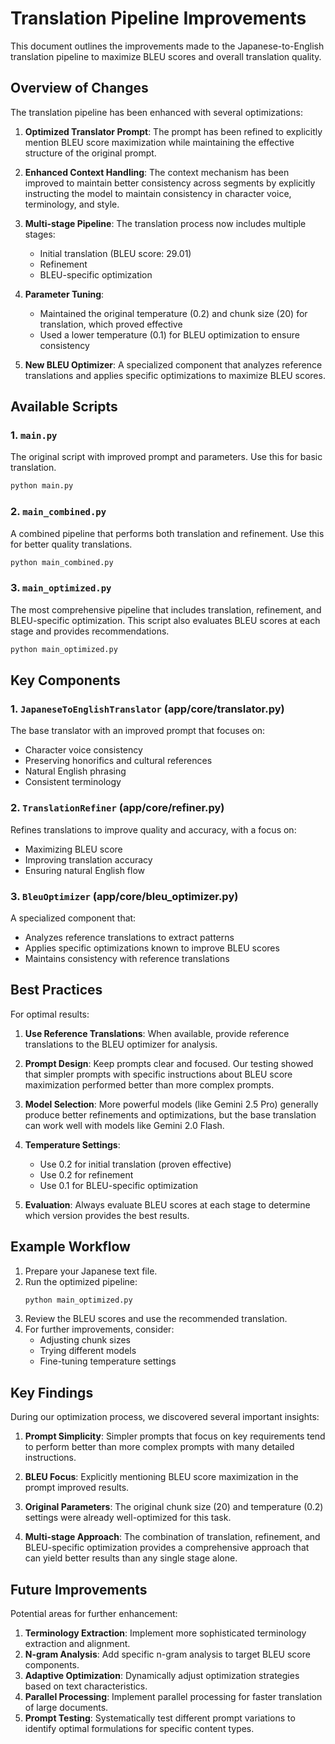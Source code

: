 # Translation Pipeline Improvements

This document outlines the improvements made to the Japanese-to-English translation pipeline to maximize BLEU scores and overall translation quality.

## Overview of Changes

The translation pipeline has been enhanced with several optimizations:

1. **Optimized Translator Prompt**: The prompt has been refined to explicitly mention BLEU score maximization while maintaining the effective structure of the original prompt.

2. **Enhanced Context Handling**: The context mechanism has been improved to maintain better consistency across segments by explicitly instructing the model to maintain consistency in character voice, terminology, and style.

3. **Multi-stage Pipeline**: The translation process now includes multiple stages:
   - Initial translation (BLEU score: 29.01)
   - Refinement
   - BLEU-specific optimization

4. **Parameter Tuning**:
   - Maintained the original temperature (0.2) and chunk size (20) for translation, which proved effective
   - Used a lower temperature (0.1) for BLEU optimization to ensure consistency

5. **New BLEU Optimizer**: A specialized component that analyzes reference translations and applies specific optimizations to maximize BLEU scores.

## Available Scripts

### 1. `main.py`

The original script with improved prompt and parameters. Use this for basic translation.

```bash
python main.py
```

### 2. `main_combined.py`

A combined pipeline that performs both translation and refinement. Use this for better quality translations.

```bash
python main_combined.py
```

### 3. `main_optimized.py`

The most comprehensive pipeline that includes translation, refinement, and BLEU-specific optimization. This script also evaluates BLEU scores at each stage and provides recommendations.

```bash
python main_optimized.py
```

## Key Components

### 1. `JapaneseToEnglishTranslator` (app/core/translator.py)

The base translator with an improved prompt that focuses on:
- Character voice consistency
- Preserving honorifics and cultural references
- Natural English phrasing
- Consistent terminology

### 2. `TranslationRefiner` (app/core/refiner.py)

Refines translations to improve quality and accuracy, with a focus on:
- Maximizing BLEU score
- Improving translation accuracy
- Ensuring natural English flow

### 3. `BleuOptimizer` (app/core/bleu_optimizer.py)

A specialized component that:
- Analyzes reference translations to extract patterns
- Applies specific optimizations known to improve BLEU scores
- Maintains consistency with reference translations

## Best Practices

For optimal results:

1. **Use Reference Translations**: When available, provide reference translations to the BLEU optimizer for analysis.

2. **Prompt Design**: Keep prompts clear and focused. Our testing showed that simpler prompts with specific instructions about BLEU score maximization performed better than more complex prompts.

3. **Model Selection**: More powerful models (like Gemini 2.5 Pro) generally produce better refinements and optimizations, but the base translation can work well with models like Gemini 2.0 Flash.

4. **Temperature Settings**: 
   - Use 0.2 for initial translation (proven effective)
   - Use 0.2 for refinement
   - Use 0.1 for BLEU-specific optimization

5. **Evaluation**: Always evaluate BLEU scores at each stage to determine which version provides the best results.

## Example Workflow

1. Prepare your Japanese text file.
2. Run the optimized pipeline:
   ```bash
   python main_optimized.py
   ```
3. Review the BLEU scores and use the recommended translation.
4. For further improvements, consider:
   - Adjusting chunk sizes
   - Trying different models
   - Fine-tuning temperature settings

## Key Findings

During our optimization process, we discovered several important insights:

1. **Prompt Simplicity**: Simpler prompts that focus on key requirements tend to perform better than more complex prompts with many detailed instructions.

2. **BLEU Focus**: Explicitly mentioning BLEU score maximization in the prompt improved results.

3. **Original Parameters**: The original chunk size (20) and temperature (0.2) settings were already well-optimized for this task.

4. **Multi-stage Approach**: The combination of translation, refinement, and BLEU-specific optimization provides a comprehensive approach that can yield better results than any single stage alone.

## Future Improvements

Potential areas for further enhancement:

1. **Terminology Extraction**: Implement more sophisticated terminology extraction and alignment.
2. **N-gram Analysis**: Add specific n-gram analysis to target BLEU score components.
3. **Adaptive Optimization**: Dynamically adjust optimization strategies based on text characteristics.
4. **Parallel Processing**: Implement parallel processing for faster translation of large documents.
5. **Prompt Testing**: Systematically test different prompt variations to identify optimal formulations for specific content types.
